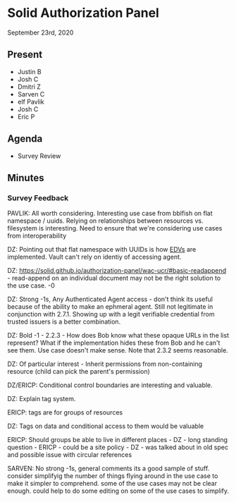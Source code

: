 # Solid Authorization Panel
September 23rd, 2020

## Present

- Justin B
- Josh C
- Dmitri Z
- Sarven C
- elf Pavlik
- Josh C
- Eric P


## Agenda

- Survey Review

## Minutes

### Survey Feedback

PAVLIK: All worth considering. Interesting use case from bblfish on flat namespace / uuids. Relying on relationships between resources vs. filesystem is interesting. Need to
ensure that we're considering use cases from interoperability

DZ: Pointing out that flat namespace with UUIDs is how [EDVs](https://digitalbazaar.github.io/encrypted-data-vaults/) are implemented. Vault can't rely on identiy of accessing agent. 

DZ: https://solid.github.io/authorization-panel/wac-ucr/#basic-readappend - read-append on an individual document may not be the right solution to the use case. -0

DZ: Strong -1s, Any Authenticated Agent access - don't think its useful because of the ability to make an ephmeral agent. Still not legitimate in conjunction with 2.7.1. Showing up with a legit verifiable credential from trusted issuers is a better combination.

DZ: Bold -1 - 2.2.3 - How does Bob know what these opaque URLs in the list represent? What if the implementation hides these from Bob and he can't see them. Use case doesn't make sense. Note that 2.3.2 seems reasonable.

DZ: Of particular interest - Inherit permissions from non-containing resource (child can pick the parent's permission)

DZ/ERICP: Conditional control boundaries are interesting and valuable.

DZ: Explain tag system.

ERICP: tags are for groups of resources

DZ: Tags on data and conditional access to them would be valuable

ERICP: Should groups be able to live in different places
    - DZ - long standing question
    - ERICP - could be a site policy
    - DZ - was talked about in old spec and possible issue with circular references
    
SARVEN: No strong -1s, general comments its a good sample of stuff. consider simplifyig the number of things flying around in the use case to make it simpler to comprehend. some of the use cases may not be clear enough. could help to do some editing on some of the use cases to simplify.




